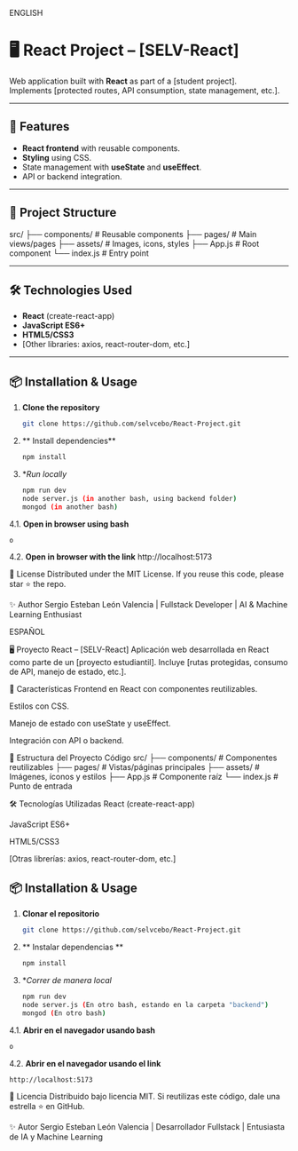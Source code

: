 ENGLISH

# 🖥️ React Project – [SELV-React]

Web application built with **React** as part of a [student project].  
Implements [protected routes, API consumption, state management, etc.].

---

## 🚀 Features
- **React frontend** with reusable components.
- **Styling** using CSS.
- State management with **useState** and **useEffect**.
- API or backend integration.


---

## 📂 Project Structure
src/ 
├── components/ # Reusable components 
├── pages/ # Main views/pages 
├── assets/ # Images, icons, styles 
├── App.js # Root component 
└── index.js # Entry point

---

## 🛠️ Technologies Used
- **React** (create-react-app)
- **JavaScript ES6+**
- **HTML5/CSS3**
- [Other libraries: axios, react-router-dom, etc.]

---

## 📦 Installation & Usage
1. **Clone the repository**
   ```bash
   git clone https://github.com/selvcebo/React-Project.git
2. ** Install dependencies**
   ```bash
   npm install
3. **Run locally*
   ```bash
   npm run dev
   node server.js (in another bash, using backend folder)
   mongod (in another bash)
   
4.1. **Open in browser using bash**
   ```bash (In the npm run dev bash)
   o
   ```
4.2. **Open in browser with the link**
   http://localhost:5173

📜 License
Distributed under the MIT License. If you reuse this code, please star ⭐ the repo.

✨ Author
Sergio Esteban León Valencia | Fullstack Developer | AI & Machine Learning Enthusiast 

ESPAÑOL

🖥️ Proyecto React – [SELV-React]
Aplicación web desarrollada en React como parte de un [proyecto estudiantil]. Incluye [rutas protegidas, consumo de API, manejo de estado, etc.].

🚀 Características
Frontend en React con componentes reutilizables.

Estilos con CSS.

Manejo de estado con useState y useEffect.

Integración con API o backend.


📂 Estructura del Proyecto
Código
src/
├── components/     # Componentes reutilizables
├── pages/          # Vistas/páginas principales
├── assets/         # Imágenes, íconos y estilos
├── App.js          # Componente raíz
└── index.js        # Punto de entrada

🛠️ Tecnologías Utilizadas
React (create-react-app)

JavaScript ES6+

HTML5/CSS3

[Otras librerías: axios, react-router-dom, etc.]

## 📦 Installation & Usage
1. **Clonar el repositorio**
   ```bash
   git clone https://github.com/selvcebo/React-Project.git
2. ** Instalar dependencias **
   ```bash
   npm install
3. **Correr de manera local*
   ```bash
   npm run dev
   node server.js (En otro bash, estando en la carpeta "backend")
   mongod (En otro bash)
   
4.1. **Abrir en el navegador usando bash**
   ```bash (En el mismo bash del npm run dev)
   o
   ```
4.2. **Abrir en el navegador usando el link**
   ```
   http://localhost:5173
   ```

📜 Licencia
Distribuido bajo licencia MIT. Si reutilizas este código, dale una estrella ⭐ en GitHub.

✨ Autor
Sergio Esteban León Valencia | Desarrollador Fullstack | Entusiasta de IA y Machine Learning 
